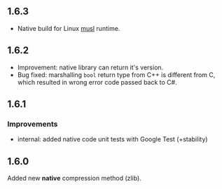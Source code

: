 ## 1.6.3

- Native build for Linux [musl](https://wiki.musl-libc.org/projects-using-musl.html) runtime.

## 1.6.2

- Improvement: native library can return it's version.
- Bug fixed: marshalling `bool` return type from C++ is different from C, which resulted in wrong error code passed back to C#.

## 1.6.1

### Improvements

- internal: added native code unit tests with Google Test (+stability)

## 1.6.0

Added new **native** compression method (zlib).